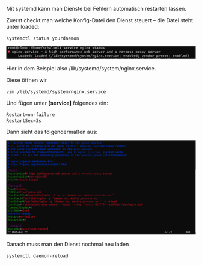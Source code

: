 Mit systemd kann man Dienste bei Fehlern automatisch restarten lassen.

Zuerst checkt man welche Konfig-Datei den Dienst steuert – die Datei steht unter loaded:

```console
systemctl status yourdaemon
```
![systemctl status nginx](https://github.com/friedlandreas/Guides/blob/f2bffbe1e918e02a3f8d5f0319718c15eec5e91a/images/systemd-restart-after-failure-01.png)

Hier in dem Beispiel also /lib/systemd/system/nginx.service.

Diese öffnen wir

```console
vim /lib/systemd/system/nginx.service
```

Und fügen unter **[service]** folgendes ein:

```console
Restart=on-failure
RestartSec=3s
```

Dann sieht das folgendermaßen aus:

![systemd reboot config](https://github.com/friedlandreas/Guides/blob/f2bffbe1e918e02a3f8d5f0319718c15eec5e91a/images/systemd-restart-after-failure-02.png)

Danach muss man den Dienst nochmal neu laden

```console
systemctl daemon-reload
```
